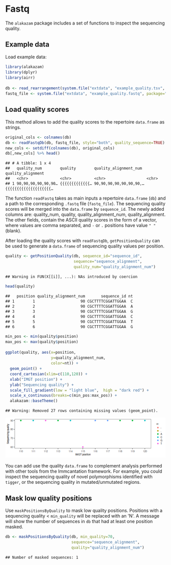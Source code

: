 # Fastq

The `alakazam` package includes a set of functions to inspect the sequencing quality.

## Example data

Load example data:


```r
library(alakazam)
library(dplyr)
library(airr)

db <- read_rearrangement(system.file("extdata", "example_quality.tsv", package="alakazam"))
fastq_file <- system.file("extdata", "example_quality.fastq", package="alakazam")
```

## Load quality scores

This method allows to add the quality scores to the repertoire `data.frame` as strings.


```r
original_cols <- colnames(db)
db <- readFastqDb(db, fastq_file, style="both", quality_sequence=TRUE)
new_cols <- setdiff(colnames(db), original_cols)
db[,new_cols] %>% head()
```

```
## # A tibble: 1 x 4
##   quality_num        quality        quality_alignment_num  quality_alignment    
##   <chr>              <chr>          <chr>                  <chr>                
## 1 90,90,90,90,90,90… {{{{{{{{{{{{{… 90,90,90,90,90,90,90,… {{{{{{{{{{{{{{{{{{{{…
```

The function `readFastq` takes as main inputs a repertoire `data.frame` (`db`) and 
a path to the corresponding `.fastq` file (`fastq_file`). The sequencing quality scores will
be merged into the `data.frame` by `sequence_id`. The newly added columns are:
quality_num, quality, quality_alignment_num, quality_alignment. The other fields, contain the ASCII quality scores in the 
form of a vector, where values are comma separated, and `-` or `.` positions 
have value `" "` (blank).

After loading the quality scores with `readFastqDb`,  `getPositionQuality`
can be used to generate a `data.frame` of sequencing quality values 
per position.


```r
quality <- getPositionQuality(db, sequence_id="sequence_id", 
                              sequence="sequence_alignment",
                              quality_num="quality_alignment_num")
```

```
## Warning in FUN(X[[i]], ...): NAs introduced by coercion
```

```r
head(quality)
```

```
##   position quality_alignment_num       sequence_id nt
## 1        1                    90 CGCTTTTCGGATTGGAA  C
## 2        2                    90 CGCTTTTCGGATTGGAA  A
## 3        3                    90 CGCTTTTCGGATTGGAA  G
## 4        4                    90 CGCTTTTCGGATTGGAA  C
## 5        5                    90 CGCTTTTCGGATTGGAA  T
## 6        6                    90 CGCTTTTCGGATTGGAA  G
```


```r
min_pos <- min(quality$position)
max_pos <- max(quality$position)

ggplot(quality, aes(x=position,
                    y=quality_alignment_num,
                    color=nt)) +
  geom_point() +
  coord_cartesian(xlim=c(110,120)) +
  xlab("IMGT position") +
  ylab("Sequencing quality") +
  scale_fill_gradient(low = "light blue",  high = "dark red") +
  scale_x_continuous(breaks=c(min_pos:max_pos)) +
  alakazam::baseTheme()
```

```
## Warning: Removed 27 rows containing missing values (geom_point).
```

![Sequence quality per IMGT position for one sequence.](figure/Fastq-Vignette-4-1.png)

You can add use the quality `data.frame` to complement analysis performed
with other tools from the Immcantation framework. For example, you could inspect
the sequencing quality of novel polymorphisms identified with `tigger`, or
the sequencing quality in mutated/unmutated regions.

## Mask low quality positions

Use `maskPositionsByQuality` to mask low quality positions. Positions with
a sequencing quality < `min_quality` will be replaced with an 'N'. A message
will show the number of sequences in `db` that had at least one position
masked.


```r
db <- maskPositionsByQuality(db, min_quality=70,
                             sequence="sequence_alignment",
                             quality="quality_alignment_num")
```

```
## Number of masked sequences: 1
```

